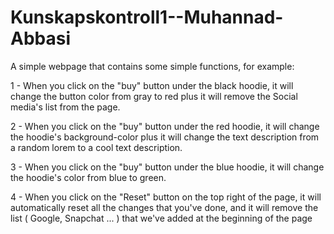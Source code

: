 # Kunskapskontroll1--Muhannad-Abbasi

A simple webpage that contains some simple functions, for example:

1 - When you click on the "buy" button under the black hoodie, it will change the button color from gray to red plus it will remove the Social media's list from the page.

2 - When you click on the "buy" button under the red hoodie, it will change the hoodie's background-color plus it will change the text description from a random lorem to a cool text description.

3 - When you click on the "buy" button under the blue hoodie, it will change the hoodie's color from blue to green.

4 - When you click on the "Reset" button on the top right of the page, it will automatically reset all the changes that you've done, and it will remove the list ( Google, Snapchat ... ) that we've added at the beginning of the page